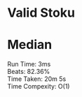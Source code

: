 Valid Stoku
=========
# Median
Run Time: 3ms        
Beats: 82.36%      
Time Taken: 20m 5s      
Time Compexity: O(1)
